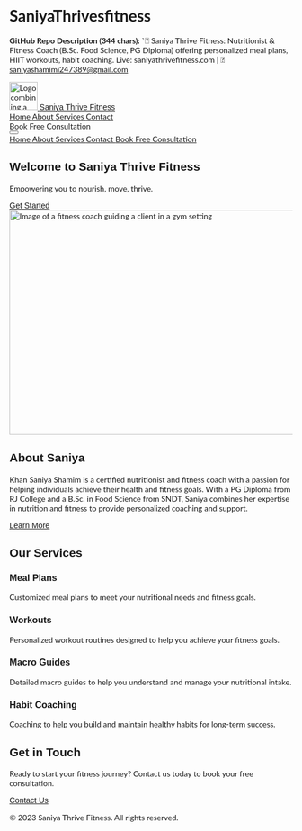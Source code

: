 # SaniyaThrivesfitness
**GitHub Repo Description (344 chars):**   `🌱 Saniya Thrive Fitness: Nutritionist &amp; Fitness Coach (B.Sc. Food Science, PG Diploma) offering personalized meal plans, HIIT workouts, habit coaching. 
Live: saniyathrivefitness.com | 📧 saniyashamimi247389@gmail.com
<html>
 <head>
  <title>
   Saniya Thrive Fitness
  </title>
  <script src="https://cdn.tailwindcss.com">
  </script>
  <link href="https://cdnjs.cloudflare.com/ajax/libs/font-awesome/5.15.3/css/all.min.css" rel="stylesheet"/>
  <link href="https://fonts.googleapis.com/css2?family=Montserrat:wght@400;700;italic&amp;family=Lato:wght@400&amp;display=swap" rel="stylesheet"/>
  <style>
   body {
            font-family: 'Lato', sans-serif;
        }
        .montserrat {
            font-family: 'Montserrat', sans-serif;
        }
  </style>
 </head>
 <body class="bg-gray-100">
  <!-- Navbar -->
  <nav class="bg-white shadow-lg">
   <div class="max-w-7xl mx-auto px-4">
    <div class="flex justify-between">
     <div class="flex space-x-4">
      <!-- Logo -->
      <div>
       <a class="flex items-center py-5 px-2 text-gray-700" href="#">
        <img alt="Logo combining a green leaf and orange dumbbell" class="h-8 w-8 mr-2" height="50" src="https://storage.googleapis.com/a1aa/image/3H-XgJ0OHoVeMsCJ-80MYRBnJ9s8rJxH9I2OyBRWp7s.jpg" width="50"/>
        <span class="font-bold text-xl montserrat">
         Saniya Thrive Fitness
        </span>
       </a>
      </div>
      <!-- Primary Nav -->
      <div class="hidden md:flex items-center space-x-1">
       <a class="py-5 px-3 text-gray-700 hover:text-gray-900" href="#">
        Home
       </a>
       <a class="py-5 px-3 text-gray-700 hover:text-gray-900" href="#">
        About
       </a>
       <a class="py-5 px-3 text-gray-700 hover:text-gray-900" href="#">
        Services
       </a>
       <a class="py-5 px-3 text-gray-700 hover:text-gray-900" href="#">
        Contact
       </a>
      </div>
     </div>
     <!-- Secondary Nav -->
     <div class="hidden md:flex items-center space-x-1">
      <a class="py-2 px-3 bg-orange-500 text-white rounded hover:bg-orange-600 transition duration-300" href="#">
       Book Free Consultation
      </a>
     </div>
     <!-- Mobile Button -->
     <div class="md:hidden flex items-center">
      <button class="mobile-menu-button">
       <i class="fas fa-bars">
       </i>
      </button>
     </div>
    </div>
   </div>
  </nav>
  <!-- Mobile Menu -->
  <div class="mobile-menu hidden md:hidden">
   <a class="block py-2 px-4 text-sm hover:bg-gray-200" href="#">
    Home
   </a>
   <a class="block py-2 px-4 text-sm hover:bg-gray-200" href="#">
    About
   </a>
   <a class="block py-2 px-4 text-sm hover:bg-gray-200" href="#">
    Services
   </a>
   <a class="block py-2 px-4 text-sm hover:bg-gray-200" href="#">
    Contact
   </a>
   <a class="block py-2 px-4 text-sm bg-orange-500 text-white rounded hover:bg-orange-600 transition duration-300" href="#">
    Book Free Consultation
   </a>
  </div>
  <!-- Hero Section -->
  <section class="bg-white py-20">
   <div class="max-w-7xl mx-auto px-4 text-center">
    <h1 class="text-4xl font-bold text-gray-800 montserrat">
     Welcome to Saniya Thrive Fitness
    </h1>
    <p class="mt-4 text-lg text-gray-600">
     Empowering you to nourish, move, thrive.
    </p>
    <a class="mt-6 inline-block bg-orange-500 text-white font-bold py-3 px-6 rounded-full montserrat hover:bg-orange-600 transition duration-300" href="#">
     Get Started
    </a>
   </div>
  </section>
  <!-- About Section -->
  <section class="bg-gray-100 py-20">
   <div class="max-w-7xl mx-auto px-4">
    <div class="grid grid-cols-1 md:grid-cols-2 gap-8">
     <div>
      <img alt="Image of a fitness coach guiding a client in a gym setting" class="rounded-lg shadow-lg" height="400" src="https://storage.googleapis.com/a1aa/image/YBLBp1fP3Kk2uv18jcH02OdEFgvNvBtVg-MORYp-s0c.jpg" width="600"/>
     </div>
     <div class="flex flex-col justify-center">
      <h2 class="text-3xl font-bold text-gray-800 montserrat">
       About Saniya
      </h2>
      <p class="mt-4 text-lg text-gray-600">
       Khan Saniya Shamim is a certified nutritionist and fitness coach with a passion for helping individuals achieve their health and fitness goals. With a PG Diploma from RJ College and a B.Sc. in Food Science from SNDT, Saniya combines her expertise in nutrition and fitness to provide personalized coaching and support.
      </p>
      <a class="mt-6 inline-block bg-orange-500 text-white font-bold py-3 px-6 rounded-full montserrat hover:bg-orange-600 transition duration-300" href="#">
       Learn More
      </a>
     </div>
    </div>
   </div>
  </section>
  <!-- Services Section -->
  <section class="bg-white py-20">
   <div class="max-w-7xl mx-auto px-4 text-center">
    <h2 class="text-3xl font-bold text-gray-800 montserrat">
     Our Services
    </h2>
    <div class="grid grid-cols-1 md:grid-cols-2 lg:grid-cols-4 gap-8 mt-8">
     <div class="bg-gray-100 p-6 rounded-lg shadow-lg">
      <i class="fas fa-utensils text-green-600 text-4xl mb-4">
      </i>
      <h3 class="text-xl font-bold text-gray-800 montserrat">
       Meal Plans
      </h3>
      <p class="mt-2 text-gray-600">
       Customized meal plans to meet your nutritional needs and fitness goals.
      </p>
     </div>
     <div class="bg-gray-100 p-6 rounded-lg shadow-lg">
      <i class="fas fa-dumbbell text-green-600 text-4xl mb-4">
      </i>
      <h3 class="text-xl font-bold text-gray-800 montserrat">
       Workouts
      </h3>
      <p class="mt-2 text-gray-600">
       Personalized workout routines designed to help you achieve your fitness goals.
      </p>
     </div>
     <div class="bg-gray-100 p-6 rounded-lg shadow-lg">
      <i class="fas fa-chart-bar text-green-600 text-4xl mb-4">
      </i>
      <h3 class="text-xl font-bold text-gray-800 montserrat">
       Macro Guides
      </h3>
      <p class="mt-2 text-gray-600">
       Detailed macro guides to help you understand and manage your nutritional intake.
      </p>
     </div>
     <div class="bg-gray-100 p-6 rounded-lg shadow-lg">
      <i class="fas fa-lightbulb text-green-600 text-4xl mb-4">
      </i>
      <h3 class="text-xl font-bold text-gray-800 montserrat">
       Habit Coaching
      </h3>
      <p class="mt-2 text-gray-600">
       Coaching to help you build and maintain healthy habits for long-term success.
      </p>
     </div>
    </div>
   </div>
  </section>
  <!-- Contact Section -->
  <section class="bg-gray-100 py-20">
   <div class="max-w-7xl mx-auto px-4 text-center">
    <h2 class="text-3xl font-bold text-gray-800 montserrat">
     Get in Touch
    </h2>
    <p class="mt-4 text-lg text-gray-600">
     Ready to start your fitness journey? Contact us today to book your free consultation.
    </p>
    <a class="mt-6 inline-block bg-orange-500 text-white font-bold py-3 px-6 rounded-full montserrat hover:bg-orange-600 transition duration-300" href="#">
     Contact Us
    </a>
   </div>
  </section>
  <!-- Footer -->
  <footer class="bg-white py-8">
   <div class="max-w-7xl mx-auto px-4 text-center">
    <p class="text-gray-600">
     © 2023 Saniya Thrive Fitness. All rights reserved.
    </p>
   </div>
  </footer>
  <script>
   const btn = document.querySelector('button.mobile-menu-button');
        const menu = document.querySelector('.mobile-menu');

        btn.addEventListener('click', () => {
            menu.classList.toggle('hidden');
        });
  </script>
 </body>
</html>
